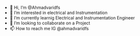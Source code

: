 - 👋 Hi, I’m @Ahmadvaridfs
- 👀 I’m interested in electrical and Instrumentation
- 🌱 I’m currently learnig Electrical and Instrumentation Engineer
- 💞️ I’m looking to collaborate on a Project
- 📫 How to reach me IG @ahmadvaridfs

<!---
Ahmadvaridfs/Ahmadvaridfs is a ✨ special ✨ repository because its `README.md` (this file) appears on your GitHub profile.
You can click the Preview link to take a look at your changes.
--->
